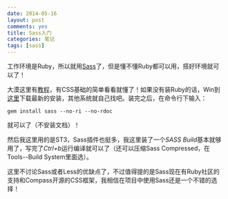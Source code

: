 ```yaml
---
date: 2014-05-16
layout: post
comments: yes
title: Sass入门
categories: 笔记
tags: [sass]
---
```


工作环境是Ruby，所以就用[Sass](http://sass-lang.com/)了，但是懂不懂Ruby都可以用，搭好环境就可以了！

大漠这里有[教程](http://www.w3cplus.com/sassguide/)，有CSS基础的简单看看就懂了！如果没有装Ruby的话，Win到[这里](http://rubyinstaller.org/)下载最新的安装，其他系统就自己找吧。装完之后，在命令行下输入：

`gem install sass --no-ri --no-rdoc`

就可以了（不安装文档）！

然后我这里用的是ST3，Sass插件也挺多，我这里装了一个*SASS Build*基本就够用了，写完了*Ctrl+b*运行编译就可以了（还可以压缩Sass Compressed，在Tools--Build System里面选）。

这里不讨论Sass或者Less的优缺点了，不过值得提的是Sass现在有Ruby社区的支持和Compass开源的CSS框架，我相信在项目中使用Sass还是一个不错的选择！